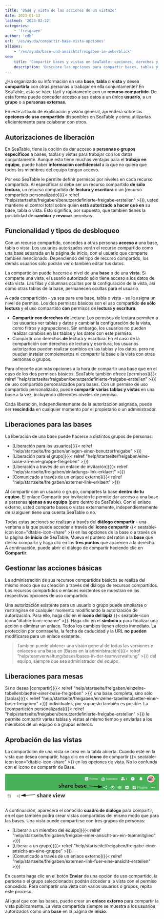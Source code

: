 ```yaml
---
title: 'Base y vista de las acciones de un vistazo'
date: 2023-01-13
lastmod: '2023-02-22'
categories:
    - 'freigaben'
author: 'cdb'
url: '/es/ayuda/compartir-base-vista-opciones'
aliases:
    - '/es/ayuda/base-und-ansichtsfreigaben-im-ueberblick'
seo:
    title: 'Compartir bases y vistas en SeaTable: opciones, derechos y administración claros'
    description: 'Descubre las opciones para compartir bases, tablas y vistas en SeaTable, gestionar derechos personalizados y controlar la colaboración con facilidad.'
---
```


¿Ha organizado su información en una **base**, **tabla** o **vista** y desea **compartirla** con otras personas o trabajar en ella conjuntamente? En SeaTable, esto se hace fácil y rápidamente con un **recurso compartido**. De esta forma puede conceder acceso a sus datos a un único **usuario**, a un **grupo** o a **personas externas**.

En este artículo de explicación y visión general, aprenderá sobre las **opciones de uso compartido** disponibles en SeaTable y cómo utilizarlas eficientemente para colaborar con otros.

## Autorizaciones de liberación

En SeaTable, tiene la opción de dar acceso a **personas o grupos específicos** a bases, tablas y vistas para trabajar con los datos conjuntamente. Aunque esto tiene muchas ventajas para el **trabajo en equipo**, puede haber **información confidencial** a la que no quiera que todos los miembros del equipo tengan acceso.

Por eso SeaTable le permite definir permisos por niveles en cada recurso compartido. Al especificar si debe ser un recurso compartido **de sólo lectura**, un recurso compartido de **lectura y escritura** o un [recurso compartido personalizado]({{< relref "help/startseite/freigaben/benutzerdefinierte-freigabe-erstellen" >}}), usted mantiene el control total sobre quién **está** **autorizado a hacer qué en** su base, tabla o vista. Esto significa, por supuesto, que también tienes la posibilidad de **cambiar** y **revocar** permisos.

## Funcionalidad y tipos de desbloqueo

Con un recurso compartido, concedes a otras personas **acceso a** una base, tabla o vista. Los usuarios autorizados verán el recurso compartido como una base separada en la página de inicio, con el usuario que comparte también mencionado. Dependiendo del tipo de recurso compartido, los demás usuarios sólo podrán ver o también editar tus datos.

La compartición puede hacerse a nivel de una **base** o de una **vista**. Si comparte una vista, el usuario autorizado sólo tiene acceso a los datos de esta vista. Las filas y columnas ocultas por la configuración de la vista, así como otras tablas de la base, permanecen ocultas para el usuario.

A cada compartición - ya sea para una base, tabla o vista - se le asigna un nivel de permiso. Los dos permisos básicos son el uso compartido **de sólo lectura** y el uso compartido **con** permisos de **lectura y escritura**.

- **Compartir con derechos de** lectura: Los permisos de lectura permiten a los usuarios ver tablas y datos y cambiar la configuración de la vista, como filtros y agrupaciones. Sin embargo, los usuarios no pueden realizar cambios en las tablas y los datos con este permiso.
- Compartir con derechos **de** lectura y escritura: En el caso de la compartición con derechos de lectura y escritura, los usuarios autorizados pueden realizar cambios en las tablas y los datos, pero no pueden instalar complementos ni compartir la base o la vista con otras personas o grupos.

Para ofrecerle aún más opciones a la hora de compartir una base que en el caso de los dos permisos básicos, SeaTable también ofrece [permisos]({{< relref "help/startseite/freigaben/benutzerdefinierte-freigabe-erstellen" >}}) de uso compartido personalizados para bases. Con un permiso de uso compartido personalizado, puede **compartir** **varias tablas y vistas** en una base a la vez, incluyendo diferentes niveles de permiso.

Cada liberación, independientemente de la autorización asignada, puede ser **rescindida** en cualquier momento por el propietario o un administrador.

## Liberaciones para las bases

La liberación de una base puede hacerse a distintos grupos de personas:

- [Liberación para los usuarios]({{< relref "help/startseite/freigaben/anlegen-einer-benutzerfreigabe" >}})
- [Liberación para el grupo]({{< relref "help/startseite/freigaben/eine-base-an-eine-gruppe-freigeben" >}})
- [Liberación a través de un enlace de invitación]({{< relref "help/startseite/freigaben/einladungs-link-erklaert" >}})
- [Comunicado a través de un enlace externo]({{< relref "help/startseite/freigaben/externer-link-erklaert" >}})

Al compartir con un usuario o grupo, compartes la base **dentro de tu equipo**. El enlace Compartir por invitación le permite dar acceso a una base a personas **ajenas a su equipo** (pero dentro de SeaTable). Con el enlace externo, usted comparte bases o vistas externamente, independientemente de si alguien tiene una cuenta SeaTable o no.

Todas estas acciones se realizan a través del **diálogo** **compartir** - una ventana a la que puede acceder a través del **icono compartir** {{< seatable-icon icon="dtable-icon-share" >}} en las opciones de la base o a través de la página de **inicio** de SeaTable. Mueva el puntero del ratón a la **base** que desea compartir y haga clic en los **tres puntos** que aparecen a la derecha. A continuación, puede abrir el diálogo de compartir haciendo clic en **Compartir**.

## Gestionar las acciones básicas

La administración de sus recursos compartidos básicos se realiza del mismo modo que su creación a través del diálogo de recursos compartidos. Los recursos compartidos o enlaces existentes se muestran en las respectivas opciones de uso compartido.

Una autorización existente para un usuario o grupo puede ampliarse o restringirse en cualquier momento modificando la autorización de autorización. Para ello, haga clic en el **icono del lápiz** {{< seatable-icon icon="dtable-icon-rename" >}}. Haga clic en el **símbolo x** para finalizar una acción o eliminar un enlace. Todos los cambios tienen efecto inmediato. La protección por contraseña, la fecha de caducidad y la URL **no pueden** modificarse para un enlace existente.

> También puede obtener una visión general de todas las versiones y enlaces a una base en [Bases en la administración]({{< relref "help/teamverwaltung/bases/bases-in-der-teamverwaltung" >}}) del equipo, siempre que sea administrador del equipo.

## Liberaciones para mesas

Si no desea [compartir]({{< relref "help/startseite/freigaben/einzelne-tabellenblaetter-einer-base-freigeben" >}}) una base completa, sino sólo [tablas]({{< relref "help/startseite/freigaben/einzelne-tabellenblaetter-einer-base-freigeben" >}}) individuales, por supuesto también es posible. La [compartición personalizada]({{< relref "help/startseite/freigaben/benutzerdefinierte-freigabe-erstellen" >}}) le permite compartir varias tablas y vistas al mismo tiempo y enviarlas a los miembros de un equipo o a grupos enteros.

## Aprobación de las vistas

La compartición de una vista se crea en la tabla abierta. Cuando esté en la vista que desea compartir, haga clic en el **icono** de compartir {{< seatable-icon icon="dtable-icon-share" >}} en las opciones de vista. No lo confunda con el icono de compartir de Base.

![Compartir iconos en una base](images/share-icons-new-1.png)

A continuación, aparecerá el conocido **cuadro de diálogo** para compartir, en el que también podrá crear vistas compartidas del mismo modo que para las bases. Una vista puede compartirse con tres grupos de personas:

- [Liberar a un miembro del equipo]({{< relref "help/startseite/freigaben/freigabe-einer-ansicht-an-ein-teammitglied" >}})
- [Liberar a un grupo]({{< relref "help/startseite/freigaben/freigabe-einer-ansicht-an-eine-gruppe" >}})
- [Comunicado a través de un enlace externo]({{< relref "help/startseite/freigaben/externen-link-fuer-eine-ansicht-erstellen" >}})

En cuanto haga clic en el botón **Enviar** de una opción de uso compartido, la persona o el grupo seleccionados podrán acceder a la vista con el permiso concedido. Para compartir una vista con varios usuarios o grupos, repita este proceso.

Al igual que con las bases, puede crear un **enlace externo** para compartir la vista públicamente. La vista compartida siempre se muestra a los usuarios autorizados como una **base** en la página de **inicio**.
